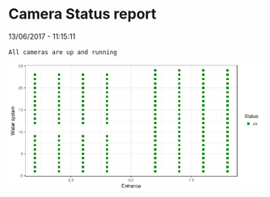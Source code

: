 Camera Status report
================
13/06/2017 - 11:15:11

    All cameras are up and running

![](camreport_files/figure-markdown_github/unnamed-chunk-2-1.png)
